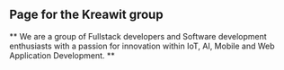 ## Page for the Kreawit group ##
** We are a group of Fullstack developers and Software development enthusiasts with a passion for innovation within IoT, AI, Mobile and Web Application Development. **